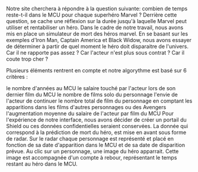 Notre site cherchera à répondre à la question suivante: combien de temps reste-t-il dans le MCU pour chaque superhéro Marvel ? Derrière cette question, se cache une réflexion sur la durée jusqu'à laquelle Marvel peut utiliser et rentabiliser un héro. Dans le cadre de notre travail, nous avons mis en place un simulateur de mort des héros marvel. En se basant sur les exemples d'Iron Man, Captain America et Black Widow, nous avons essayer de déterminer à partir de quel moment le héro doit disparaitre de l'univers. Car il ne rapporte pas assez ? Car l'acteur n'est plus sous contrat ? Car il coute trop cher ?

Plusieurs éléments rentrent en compte et notre algorythme est basé sur 6 critères :

le nombre d'années au MCU
le salaire touché par l'acteur lors de son dernier film du MCU
le nombre de films solo du personnage
l'envie de l'acteur de continuer
le nombre total de film du personnage en comptant les apparitions dans les films d'autres personnages ou des Avengers
l'augmentation moyenne du salaire de l'acteur par film du MCU
Pour l'expérience de notre interface, nous avons décider de créer un portail du Shield ou ces données confidentielles seraient conservées. La donnée qui correspond à la prédiction de mort du héro, est mise en avant sous forme de radar. Sur le radar chaque personnage est représenté et placé en fonction de sa date d'apparition dans le MCU et de sa date de disparition prévue. Au clic sur un personnage, une image du héro apparrait. Cette image est accompagnée d'un compte à rebour, représentant le temps restant au héro dans le MCU.
